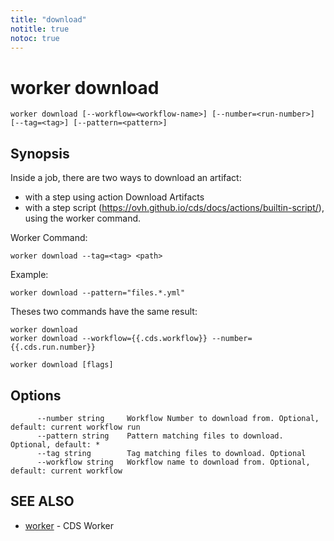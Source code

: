 ```yaml
---
title: "download"
notitle: true
notoc: true
---
```

# worker download

`worker download [--workflow=<workflow-name>] [--number=<run-number>] [--tag=<tag>] [--pattern=<pattern>]`

## Synopsis


Inside a job, there are two ways to download an artifact:

* with a step using action Download Artifacts
* with a step script (https://ovh.github.io/cds/docs/actions/builtin-script/), using the worker command.

Worker Command:

	worker download --tag=<tag> <path>

Example:

	worker download --pattern="files.*.yml"

Theses two commands have the same result:

	worker download
	worker download --workflow={{.cds.workflow}} --number={{.cds.run.number}}

		

```
worker download [flags]
```

## Options

```
      --number string     Workflow Number to download from. Optional, default: current workflow run
      --pattern string    Pattern matching files to download. Optional, default: *
      --tag string        Tag matching files to download. Optional
      --workflow string   Workflow name to download from. Optional, default: current workflow
```

## SEE ALSO

* [worker](/docs/components/worker/worker/)	 - CDS Worker

